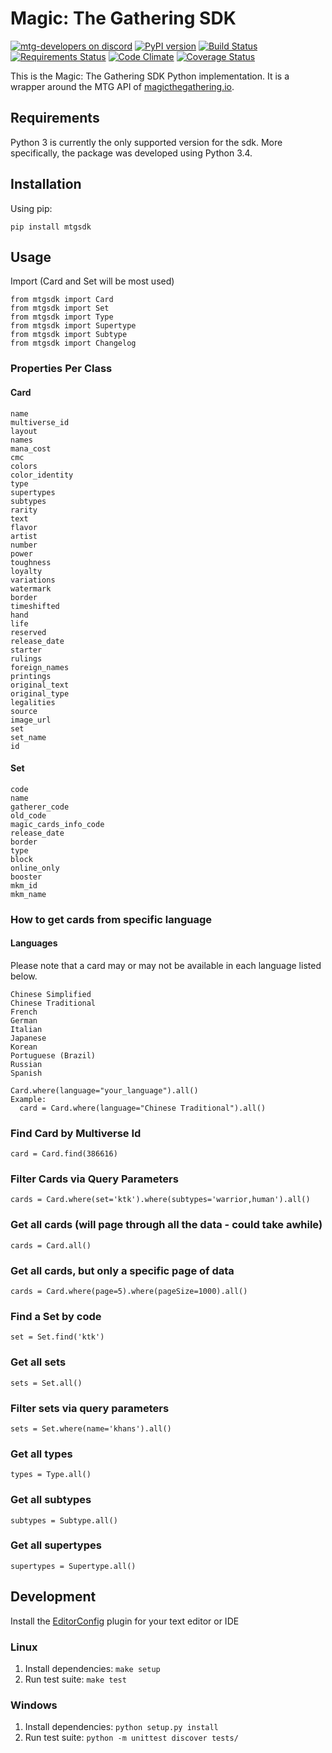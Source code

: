 [EditorConfig]: https://editorconfig.org/#download

# Magic: The Gathering SDK

[![mtg-developers on discord](https://img.shields.io/badge/discord-mtg%20developers-738bd7.svg)](https://discord.gg/qwGJNnP)
[![PyPI version](https://badge.fury.io/py/mtgsdk.svg)](https://badge.fury.io/py/mtgsdk)
[![Build Status](https://travis-ci.org/MagicTheGathering/mtg-sdk-python.svg?branch=master)](https://travis-ci.org/MagicTheGathering/mtg-sdk-python)
[![Requirements Status](https://requires.io/github/MagicTheGathering/mtg-sdk-python/requirements.svg?branch=master)](https://requires.io/github/MagicTheGathering/mtg-sdk-python/requirements/?branch=master)
[![Code Climate](https://codeclimate.com/github/MagicTheGathering/mtg-sdk-python/badges/gpa.svg)](https://codeclimate.com/github/MagicTheGathering/mtg-sdk-python)
[![Coverage Status](https://coveralls.io/repos/github/MagicTheGathering/mtg-sdk-python/badge.svg?branch=master)](https://coveralls.io/github/MagicTheGathering/mtg-sdk-python?branch=master)

This is the Magic: The Gathering SDK Python implementation. It is a wrapper around the MTG API of [magicthegathering.io](http://magicthegathering.io/).

## Requirements
Python 3 is currently the only supported version for the sdk. More specifically, the package was developed using Python 3.4.

## Installation

Using pip:

    pip install mtgsdk

## Usage

Import (Card and Set will be most used)

    from mtgsdk import Card
    from mtgsdk import Set
    from mtgsdk import Type
    from mtgsdk import Supertype
    from mtgsdk import Subtype
    from mtgsdk import Changelog

### Properties Per Class

#### Card

    name
    multiverse_id
    layout
    names
    mana_cost
    cmc
    colors
    color_identity
    type
    supertypes
    subtypes
    rarity
    text
    flavor
    artist
    number
    power
    toughness
    loyalty
    variations
    watermark
    border
    timeshifted
    hand
    life
    reserved
    release_date
    starter
    rulings
    foreign_names
    printings
    original_text
    original_type
    legalities
    source
    image_url
    set
    set_name
    id

#### Set

    code
    name
    gatherer_code
    old_code
    magic_cards_info_code
    release_date
    border
    type
    block
    online_only
    booster
    mkm_id
    mkm_name

### How to get cards from specific language

#### Languages
Please note that a card may or may not be available in each language listed below.

    Chinese Simplified
    Chinese Traditional
    French
    German
    Italian
    Japanese
    Korean
    Portuguese (Brazil)
    Russian
    Spanish

    Card.where(language="your_language").all()
    Example:
      card = Card.where(language="Chinese Traditional").all()

### Find Card by Multiverse Id

    card = Card.find(386616)

### Filter Cards via Query Parameters

    cards = Card.where(set='ktk').where(subtypes='warrior,human').all()

### Get all cards (will page through all the data - could take awhile)

    cards = Card.all()

### Get all cards, but only a specific page of data

    cards = Card.where(page=5).where(pageSize=1000).all()

### Find a Set by code

    set = Set.find('ktk')

### Get all sets

    sets = Set.all()

### Filter sets via query parameters

    sets = Set.where(name='khans').all()

### Get all types

    types = Type.all()

### Get all subtypes

    subtypes = Subtype.all()

### Get all supertypes

    supertypes = Supertype.all()

## Development

Install the [EditorConfig] plugin for your text editor or IDE

### Linux

1. Install dependencies: `make setup`
2. Run test suite: `make test`

### Windows

1. Install dependencies: `python setup.py install`
2. Run test suite: `python -m unittest discover tests/`
